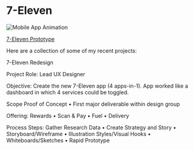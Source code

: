# 7-Eleven

![Mobile App Animation](http://2017.nathanielplatts.com/wp-content/uploads/2020/01/7-Eleven-opener.gif)


[7-Eleven Prototype](https://xd.adobe.com/view/ccbb0f26-b32a-48f4-6349-7953a7754855-ba8a/?fullscreen)

Here are a collection of some of my recent projects:

7-Eleven Redesign

Project Role: Lead UX Designer

Objective: Create the new 7-Eleven app (4 apps-in-1). App worked like a dashboard in which 4 services could be toggled.

Scope Proof of Concept • First major deliverable within design group

Offering: Rewards • Scan & Pay • Fuel • Delivery

Process Steps: Gather Research Data • Create Strategy and Story • Storyboard/Wireframe • Illustration Styles/Visual Hooks • Whiteboards/Sketches • Rapid Prototype




